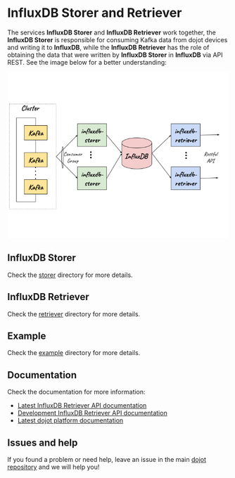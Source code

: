# InfluxDB Storer and Retriever

The services **InfluxDB Storer** and **InfluxDB Retriever** work together, the **InfluxDB Storer** is responsible for consuming Kafka data from dojot devices and writing it to **InfluxDB**, while the **InfluxDB Retriever** has the role of obtaining the data that were written by **InfluxDB Storer** in **InfluxDB** via API REST.
See the image below for a better understanding:

![Architecture](./docs/imgs/arq.png)

## InfluxDB Storer

Check the [storer](./storer) directory for more details.

## InfluxDB Retriever

Check the [retriever](./retriever) directory for more details.

## Example

Check the [example](./example) directory for more details.

## Documentation

Check the documentation for more information:

- [Latest InfluxDB Retriever API documentation](https://dojot.github.io/dojot/storage/time-series/influxdb/retriever/doc.html)
- [Development InfluxDB Retriever API documentation](https://dojot.github.io/dojot/storage/time-series/influxdb/retriever/doc.html?version=development)
- [Latest dojot platform documentation](https://dojotdocs.readthedocs.io/en/latest)

## Issues and help

If you found a problem or need help, leave an issue in the main
[dojot repository](https://github.com/dojot/dojot) and we will help you!
